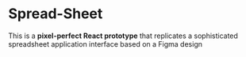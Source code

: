 # Spread-Sheet
This is a **pixel-perfect React prototype** that replicates a sophisticated spreadsheet application interface based on a Figma design
